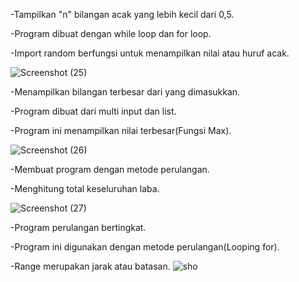 
-Tampilkan "n" bilangan acak yang lebih kecil dari 0,5.

-Program dibuat dengan while loop dan for loop.

-Import random berfungsi untuk menampilkan nilai atau huruf acak.

![Screenshot (25)](https://user-images.githubusercontent.com/92738041/141423977-f22551a2-48f6-43c9-9614-bf3c26a663cd.png)

-Menampilkan bilangan terbesar dari yang dimasukkan.

-Program dibuat dari multi input dan list.

-Program ini menampilkan nilai terbesar(Fungsi Max).

![Screenshot (26)](https://user-images.githubusercontent.com/92738041/141424288-b2aea98c-1491-4694-9a2f-5ea037cf6f67.png)

-Membuat program dengan metode perulangan.

-Menghitung total keseluruhan laba.

![Screenshot (27)](https://user-images.githubusercontent.com/92738041/141424376-39d6c6db-2988-4380-aec0-229810176476.png)

-Program perulangan bertingkat.

-Program ini digunakan dengan metode perulangan(Looping for).

-Range merupakan jarak atau batasan.
![sho](https://user-images.githubusercontent.com/92738041/141649968-2cc7c667-8628-44b3-92b1-c6587335866c.png)
